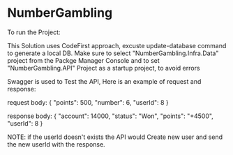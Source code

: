 # NumberGambling

To run the Project:

This Solution uses CodeFirst approach, excuste update-database command to generate a local DB.
Make sure to select "NumberGambling.Infra.Data" project from the Packge Manager Console and to set "NumberGambling.API" Project as a startup project, to avoid errors


Swagger is used to Test the API, Here is an example of request and response:

request body:
{
  "points": 500,
  "number": 6,
  "userId": 8
}

response body:
{
  "account": 14000,
  "status": "Won",
  "points": "+4500",
  "userId": 8
}

NOTE: if the userId doesn't exists the API would Create new user and send the new userId with the response.
